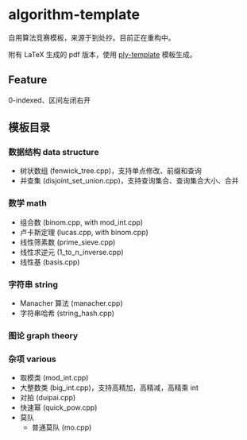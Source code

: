 # algorithm-template

自用算法竞赛模板，来源于到处抄。目前正在重构中。

附有 LaTeX 生成的 pdf 版本，使用 [ply-template](https://github.com/palayutm/ply-template) 模板生成。

## Feature
0-indexed、区间左闭右开

## 模板目录

### 数据结构 data structure

+ 树状数组 (fenwick_tree.cpp)，支持单点修改、前缀和查询
+ 并查集 (disjoint_set_union.cpp)，支持查询集合、查询集合大小、合并

### 数学 math

+ 组合数 (binom.cpp, with mod_int.cpp)
+ 卢卡斯定理 (lucas.cpp, with binom.cpp)
+ 线性筛素数 (prime_sieve.cpp)
+ 线性求逆元 (1_to_n_inverse.cpp)
+ 线性基 (basis.cpp)

### 字符串 string

+ Manacher 算法 (manacher.cpp)
+ 字符串哈希 (string_hash.cpp)

### 图论 graph theory

### 杂项 various

+ 取模类 (mod_int.cpp)
+ 大整数类 (big_int.cpp)，支持高精加，高精减，高精乘 int
+ 对拍 (duipai.cpp)
+ 快速幂 (quick_pow.cpp)
+ 莫队
    + 普通莫队 (mo.cpp)